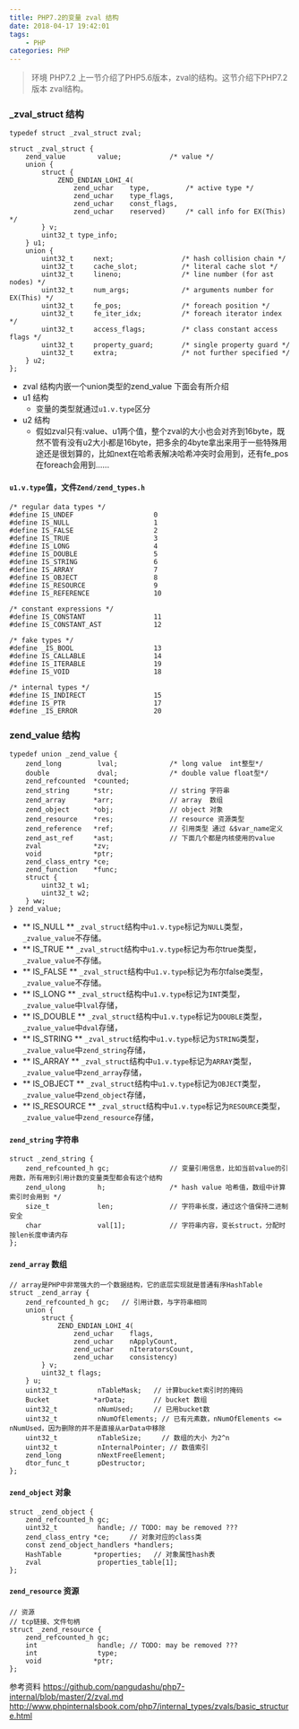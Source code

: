 ```yaml
---
title: PHP7.2的变量 zval 结构
date: 2018-04-17 19:42:01
tags:
    - PHP
categories: PHP
---
```

<!-- more -->
>环境 PHP7.2
>上一节介绍了PHP5.6版本，zval的结构。这节介绍下PHP7.2版本 zval结构。

### _zval_struct 结构
```
typedef struct _zval_struct zval;

struct _zval_struct {
    zend_value        value;            /* value */
    union {
        struct {
            ZEND_ENDIAN_LOHI_4(
                zend_uchar    type,         /* active type */
                zend_uchar    type_flags,   
                zend_uchar    const_flags,
                zend_uchar    reserved)     /* call info for EX(This) */
        } v; 
        uint32_t type_info;
    } u1;
    union {
        uint32_t     next;                 /* hash collision chain */
        uint32_t     cache_slot;           /* literal cache slot */
        uint32_t     lineno;               /* line number (for ast nodes) */
        uint32_t     num_args;             /* arguments number for EX(This) */
        uint32_t     fe_pos;               /* foreach position */
        uint32_t     fe_iter_idx;          /* foreach iterator index */
        uint32_t     access_flags;         /* class constant access flags */
        uint32_t     property_guard;       /* single property guard */
        uint32_t     extra;                /* not further specified */
    } u2;
};
```

- zval 结构内嵌一个union类型的zend_value 下面会有所介绍
- u1 结构
    + 变量的类型就通过`u1.v.type`区分
- u2 结构
    + 假如zval只有:value、u1两个值，整个zval的大小也会对齐到16byte，既然不管有没有u2大小都是16byte，把多余的4byte拿出来用于一些特殊用途还是很划算的，比如next在哈希表解决哈希冲突时会用到，还有fe_pos在foreach会用到......

#### `u1.v.type`值，文件`Zend/zend_types.h`
```
/* regular data types */
#define IS_UNDEF                    0
#define IS_NULL                     1
#define IS_FALSE                    2
#define IS_TRUE                     3
#define IS_LONG                     4
#define IS_DOUBLE                   5
#define IS_STRING                   6
#define IS_ARRAY                    7
#define IS_OBJECT                   8
#define IS_RESOURCE                 9
#define IS_REFERENCE                10

/* constant expressions */
#define IS_CONSTANT                 11
#define IS_CONSTANT_AST             12

/* fake types */
#define _IS_BOOL                    13
#define IS_CALLABLE                 14
#define IS_ITERABLE                 19
#define IS_VOID                     18

/* internal types */
#define IS_INDIRECT                 15
#define IS_PTR                      17
#define _IS_ERROR                   20
```

### zend_value 结构
```
typedef union _zend_value {
    zend_long         lval;             /* long value  int整型*/
    double            dval;             /* double value float型*/
    zend_refcounted  *counted;
    zend_string      *str;              // string 字符串
    zend_array       *arr;              // array  数组
    zend_object      *obj;              // object 对象
    zend_resource    *res;              // resource 资源类型
    zend_reference   *ref;              // 引用类型 通过 &$var_name定义
    zend_ast_ref     *ast;              // 下面几个都是内核使用的value
    zval             *zv; 
    void             *ptr;
    zend_class_entry *ce; 
    zend_function    *func;
    struct {
        uint32_t w1;
        uint32_t w2;
    } ww;
} zend_value;
```

- ** IS_NULL ** `_zval_struct`结构中`u1.v.type`标记为`NULL`类型，`_zvalue_value`不存储。
- ** IS_TRUE ** `_zval_struct`结构中`u1.v.type`标记为布尔true类型，`_zvalue_value`不存储。
- ** IS_FALSE ** `_zval_struct`结构中`u1.v.type`标记为布尔false类型，`_zvalue_value`不存储。
- ** IS_LONG ** `_zval_struct`结构中`u1.v.type`标记为`INT`类型，`_zvalue_value`中`lval`存储，
- ** IS_DOUBLE ** `_zval_struct`结构中`u1.v.type`标记为`DOUBLE`类型，`_zvalue_value`中`dval`存储，
- ** IS_STRING ** `_zval_struct`结构中`u1.v.type`标记为`STRING`类型，`_zvalue_value`中`zend_string`存储，
- ** IS_ARRAY ** `_zval_struct`结构中`u1.v.type`标记为`ARRAY`类型，`_zvalue_value`中`zend_array`存储，
- ** IS_OBJECT ** `_zval_struct`结构中`u1.v.type`标记为`OBJECT`类型，`_zvalue_value`中`zend_object`存储，
- ** IS_RESOURCE ** `_zval_struct`结构中`u1.v.type`标记为`RESOURCE`类型，`_zvalue_value`中`zend_resource`存储，

#### `zend_string` 字符串
```
struct _zend_string {
    zend_refcounted_h gc;               // 变量引用信息，比如当前value的引用数，所有用到引用计数的变量类型都会有这个结构
    zend_ulong        h;                /* hash value 哈希值，数组中计算索引时会用到 */
    size_t            len;              // 字符串长度，通过这个值保持二进制安全
    char              val[1];           // 字符串内容，变长struct，分配时按len长度申请内存
};
```
#### `zend_array` 数组
```
// array是PHP中非常强大的一个数据结构，它的底层实现就是普通有序HashTable
struct _zend_array {
    zend_refcounted_h gc;   // 引用计数，与字符串相同
    union {
        struct {
            ZEND_ENDIAN_LOHI_4(
                zend_uchar    flags,
                zend_uchar    nApplyCount,
                zend_uchar    nIteratorsCount,
                zend_uchar    consistency)
        } v;
        uint32_t flags;
    } u;
    uint32_t          nTableMask;   // 计算bucket索引时的掩码
    Bucket           *arData;       // bucket 数组
    uint32_t          nNumUsed;     // 已用bucket数
    uint32_t          nNumOfElements; // 已有元素数，nNumOfElements <= nNumUsed，因为删除的并不是直接从arData中移除
    uint32_t          nTableSize;     // 数组的大小 为2^n
    uint32_t          nInternalPointer; // 数值索引
    zend_long         nNextFreeElement;
    dtor_func_t       pDestructor;
};
```
#### `zend_object` 对象
```
struct _zend_object {
    zend_refcounted_h gc;
    uint32_t          handle; // TODO: may be removed ???
    zend_class_entry *ce;     // 对象对应的class类
    const zend_object_handlers *handlers;
    HashTable        *properties;   // 对象属性hash表
    zval              properties_table[1];
};
```
#### `zend_resource` 资源
```
// 资源
// tcp链接、文件句柄
struct _zend_resource {
    zend_refcounted_h gc;
    int               handle; // TODO: may be removed ???
    int               type;
    void             *ptr;
};
```

参考资料
https://github.com/pangudashu/php7-internal/blob/master/2/zval.md
http://www.phpinternalsbook.com/php7/internal_types/zvals/basic_structure.html
